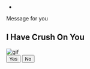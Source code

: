 - <html lang="en">
 <head> 
  <meta charset="UTF-8">
  <meta name="viewport" content="width=device=width, initial-scale=1.0">
  <tittle>Message for you</tittle>
  <link rel="stylesheet" herf="style.css">
 </head>
 <body>
  <div class="wrapper">
   <h2 class="question"> I Have Crush On You</h2>
   <img class="gif" alt="gif"
src="https://raw.githubusercontent.com/DzarelDeveloper/Img//main/gifyou.webp">
   <div class="btn-group"> <button class="Yes-btn">Yes</button> <button class="No-btn">No</button>
   </div>
  </div>
  </body>
  </html>

